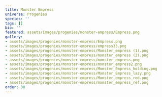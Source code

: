 ```yaml
---
title: Monster Empress
universe: Progenies
species: ''
tags: []
bio: ''
featured: assets/images/progenies/monster-empress/Empress.png
gallery:
- assets/images/progenies/monster-empress/Empress.png
- assets/images/progenies/monster-empress/empress33.png
- assets/images/progenies/monster-empress/Monster_empress (1).png
- assets/images/progenies/monster-empress/monster_empress (2).png
- assets/images/progenies/monster-empress/monster_empress.png
- assets/images/progenies/monster-empress/monster_empress2.png
- assets/images/progenies/monster-empress/Monster_Empress_holding.png
- assets/images/progenies/monster-empress/Monster_Empress_lazy.png
- assets/images/progenies/monster-empress/Monster_empress_red.png
- assets/images/progenies/monster-empress/monster_empress_ref.png
order: 30
---
```

